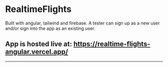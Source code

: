 # RealtimeFlights
Built with angular, tailwind and firebase. A tester can sign up as a new user and/or sign into the app as an existing user.
## App is hosted live at:  https://realtime-flights-angular.vercel.app/


--------------------------------------------------------------------------------------------

